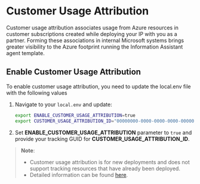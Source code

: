 # Customer Usage Attribution

Customer usage attribution associates usage from Azure resources in customer subscriptions created while deploying your IP with you as a partner. Forming these associations in internal Microsoft systems brings greater visibility to the Azure footprint running the Information Assistant agent template.

## Enable Customer Usage Attribution

To enable customer usage attribution, you need to update the local.env file with the following values

1. Navigate to your `local.env` and update:

   ```bash
   export ENABLE_CUSTOMER_USAGE_ATTRIBUTION=true
   export CUSTOMER_USAGE_ATTRIBUTION_ID="00000000-0000-0000-0000-000000000000"
   ```

2. Set **ENABLE_CUSTOMER_USAGE_ATTRIBUTION** parameter to `true` and provide your tracking GUID for **CUSTOMER_USAGE_ATTRIBUTION_ID**.

> **Note**:
>
> - Customer usage attribution is for new deployments and does not support tracking resources that have already been deployed.
> - Detailed information can be found [here](https://learn.microsoft.com/azure/marketplace/azure-partner-customer-usage-attribution).
